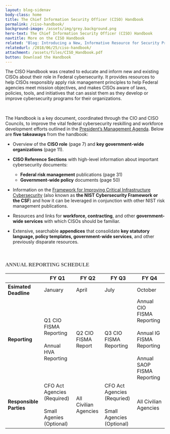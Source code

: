 ```yaml
---
layout: blog-sidenav
body-class: home
title: The Chief Information Security Officer (CISO) Handbook
permalink: /ciso-handbook/
background-image: /assets/img/grey.background.png
hero-text: The Chief Information Security Officer (CISO) Handbook
navtitle: More on the CISO Handbook
related: "Blog: Introducing a New, Informative Resource for Security Professionals"
relatedurl: /2018/06/25/ciso-handbook/
attachment: /assets/files/CISO_Handbook.pdf
button: Download the Handbook
---
```

The CISO Handbook was created to educate and inform new and existing CISOs about their role in Federal cybersecurity. It provides resources to help CISOs responsibly apply risk management principles to help Federal agencies meet mission objectives, and makes CISOs aware of laws, policies, tools, and initiatives that can assist them as they develop or improve cybersecurity programs for their organizations. 

<br>

The Handbook is a key document, coordinated through the CIO and CISO Councils, to improve the vital federal cybersecurity reskilling and workforce development efforts outlined in the <a href="https://www.performance.gov/PMA/">President’s Management Agenda</a>. Below are **five takeaways** from the handbook: 
  
* Overview of the **CISO role** (page 7) and **key government-wide organizations** (page 11).

* **CISO Reference Sections** with high-level information about important cybersecurity documents:
  * **Federal risk management** publications (page 31)
  * **Government-wide policy** documents (page 50) 

* Information on the <a href="https://nvlpubs.nist.gov/nistpubs/CSWP/NIST.CSWP.04162018.pdf">Framework for Improving Critical Infrastructure Cybersecurity</a> (also known as **the NIST Cybersecurity Framework or the CSF**) and how it can be leveraged in conjunction with other NIST risk management publications.

* Resources and links for **workforce, contracting**, and other **government-wide services** with which CISOs should be familiar.

* Extensive, searchable **appendices** that consolidate **key statutory language, policy templates, government-wide services**, and other previously disparate resources.

<br>

<h3 style="font-family: 'Poppins'; color: #515151;">ANNUAL REPORTING SCHEDULE</h3>

|  | FY Q1 | FY Q2 | FY Q3 | FY Q4 |
|-------|--------|---------|--------|---------|
| **Esimated Deadline** | January | April | July | October |
| **Reporting** | Q1 CIO FISMA Reporting<br/><br/> Annual HVA  Reporting | Q2 CIO FISMA Report | Q3 CIO FISMA Reporting | Annual CIO FISMA Reporting <br/><br/> Annual IG FISMA Reporting <br/><br/> Annual SAOP FISMA Reporting|
| **Responsible Parties** | CFO Act Agencies (Required) <br/><br/>Small Agenies (Optional) | All Civilian Agencies | CFO Act Agencies (Requried) <br/><br/> Small Agencies (Optional) | All Civilian Agencies|

